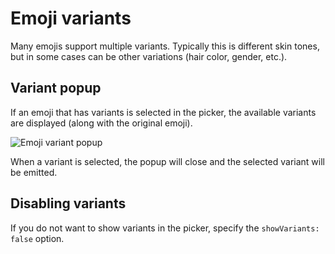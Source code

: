 # Emoji variants

Many emojis support multiple variants. Typically this is different skin tones, but in some cases can be other variations (hair color, gender, etc.).

## Variant popup

If an emoji that has variants is selected in the picker, the available variants are displayed (along with the original emoji).

![Emoji variant popup](@site/static/img/usage/variants.png)

When a variant is selected, the popup will close and the selected variant will be emitted.

## Disabling variants

If you do not want to show variants in the picker, specify the `showVariants: false` option.